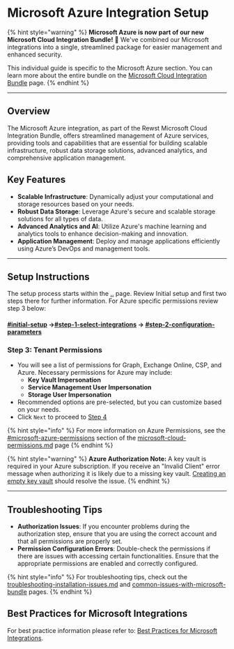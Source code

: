 # Microsoft Azure Integration Setup

{% hint style="warning" %}
**Microsoft Azure is now part of our new Microsoft Cloud Integration Bundle!** 🌟 We've combined our Microsoft integrations into a single, streamlined package for easier management and enhanced security.

This individual guide is specific to the Microsoft Azure section. You can learn more about the entire bundle on the [Microsoft Cloud Integration Bundle](../) page.
{% endhint %}

***

## **Overview**

The Microsoft Azure integration, as part of the Rewst Microsoft Cloud Integration Bundle, offers streamlined management of Azure services, providing tools and capabilities that are essential for building scalable infrastructure, robust data storage solutions, advanced analytics, and comprehensive application management.

## **Key Features**

* **Scalable Infrastructure**: Dynamically adjust your computational and storage resources based on your needs.
* **Robust Data Storage**: Leverage Azure's secure and scalable storage solutions for all types of data.
* **Advanced Analytics and AI**: Utilize Azure's machine learning and analytics tools to enhance decision-making and innovation.
* **Application Management**: Deploy and manage applications efficiently using Azure’s DevOps and management tools.

***

## **Setup Instructions**

The setup process starts within the [..](../ "mention") page. Review Initial setup and first two steps there for further information. For Azure specific permissions review step 3 below:

#### [#initial-setup](../#initial-setup "mention") ->[#step-1-select-integrations](../#step-1-select-integrations "mention") -> [#step-2-configuration-parameters](../#step-2-configuration-parameters "mention")

### **Step 3: Tenant Permissions**

* You will see a list of permissions for Graph, Exchange Online, CSP, and Azure. Necessary permissions for Azure may include:
  * **Key Vault Impersonation**
  * **Service Management User Impersonation**
  * **Storage User Impersonation**
* Recommended options are pre-selected, but you can customize based on your needs.
* Click `Next` to proceed to [Step 4](../#step-4-authorize-integration)

{% hint style="info" %}
For more information on Azure Permissions, see the [#microsoft-azure-permissions](../microsoft-cloud-permissions.md#microsoft-azure-permissions "mention") section of the [microsoft-cloud-permissions.md](../microsoft-cloud-permissions.md "mention") page
{% endhint %}

{% hint style="warning" %}
**Azure Authorization Note:** A key vault is required in your Azure subscription. If you receive an "Invalid Client" error message when authorizing it is likely due to a missing key vault. [Creating an empty key vault](https://learn.microsoft.com/en-us/azure/key-vault/secrets/quick-create-portal) should resolve the issue.&#x20;
{% endhint %}

***

## **Troubleshooting Tips**

* **Authorization Issues**: If you encounter problems during the authorization step, ensure that you are using the correct account and that all permissions are properly set.
* **Permission Configuration Errors**: Double-check the permissions if there are issues with accessing certain functionalities. Ensure that the appropriate permissions are enabled and correctly configured.

{% hint style="info" %}
For troubleshooting tips, check out the [troubleshooting-installation-issues.md](../troubleshooting-installation-issues.md "mention") and [common-issues-with-microsoft-bundle](../common-issues-with-microsoft-bundle/ "mention") pages.
{% endhint %}

## **Best Practices for Microsoft Integrations**

For best practice information please refer to: [Best Practices for Microsoft Integrations](https://docs.rewst.help/documentation/integrations/cloud/authorization-best-practices).
